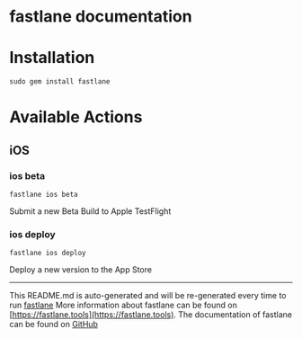 fastlane documentation
================
# Installation
```
sudo gem install fastlane
```
# Available Actions
## iOS
### ios beta
```
fastlane ios beta
```
Submit a new Beta Build to Apple TestFlight
### ios deploy
```
fastlane ios deploy
```
Deploy a new version to the App Store

----

This README.md is auto-generated and will be re-generated every time to run [fastlane](https://fastlane.tools)
More information about fastlane can be found on [https://fastlane.tools](https://fastlane.tools).
The documentation of fastlane can be found on [GitHub](https://github.com/fastlane/fastlane)